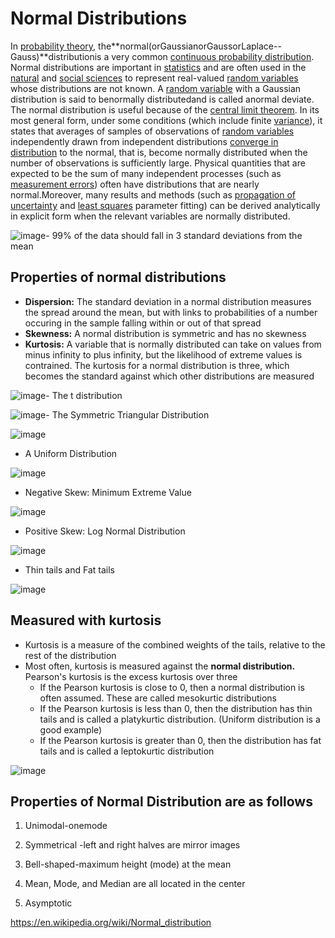 # Normal Distributions

In [probability theory](https://en.wikipedia.org/wiki/Probability_theory), the**normal(orGaussianorGaussorLaplace--Gauss)**distributionis a very common [continuous probability distribution](https://en.wikipedia.org/wiki/Continuous_probability_distribution). Normal distributions are important in [statistics](https://en.wikipedia.org/wiki/Statistics) and are often used in the [natural](https://en.wikipedia.org/wiki/Natural_science) and [social sciences](https://en.wikipedia.org/wiki/Social_science) to represent real-valued [random variables](https://en.wikipedia.org/wiki/Random_variable) whose distributions are not known. A [random variable](https://en.wikipedia.org/wiki/Random_variable) with a Gaussian distribution is said to benormally distributedand is called anormal deviate.
The normal distribution is useful because of the [central limit theorem](https://en.wikipedia.org/wiki/Central_limit_theorem). In its most general form, under some conditions (which include finite [variance](https://en.wikipedia.org/wiki/Variance)), it states that averages of samples of observations of [random variables](https://en.wikipedia.org/wiki/Random_variables) independently drawn from independent distributions [converge in distribution](https://en.wikipedia.org/wiki/Convergence_in_distribution) to the normal, that is, become normally distributed when the number of observations is sufficiently large. Physical quantities that are expected to be the sum of many independent processes (such as [measurement errors](https://en.wikipedia.org/wiki/Measurement_error)) often have distributions that are nearly normal.Moreover, many results and methods (such as [propagation of uncertainty](https://en.wikipedia.org/wiki/Propagation_of_uncertainty) and [least squares](https://en.wikipedia.org/wiki/Least_squares) parameter fitting) can be derived analytically in explicit form when the relevant variables are normally distributed.

![image](../../media/Normal-Distributions-image1.jpg)- 99% of the data should fall in 3 standard deviations from the mean

## Properties of normal distributions

- **Dispersion:** The standard deviation in a normal distribution measures the spread around the mean, but with links to probabilities of a number occuring in the sample falling within or out of that spread
- **Skewness:** A normal distribution is symmetric and has no skewness
- **Kurtosis:** A variable that is normally distributed can take on values from minus infinity to plus infinity, but the likelihood of extreme values is contrained. The kurtosis for a normal distribution is three, which becomes the standard against which other distributions are measured

![image](../../media/Normal-Distributions-image2.jpg)- The t distribution

![image](../../media/Normal-Distributions-image3.jpg)- The Symmetric Triangular Distribution

![image](../../media/Normal-Distributions-image4.jpg)

- A Uniform Distribution

![image](../../media/Normal-Distributions-image5.jpg)

- Negative Skew: Minimum Extreme Value

![image](../../media/Normal-Distributions-image6.jpg)

- Positive Skew: Log Normal Distribution

![image](../../media/Normal-Distributions-image7.jpg)

- Thin tails and Fat tails

![image](../../media/Normal-Distributions-image8.jpg)

## Measured with kurtosis

- Kurtosis is a measure of the combined weights of the tails, relative to the rest of the distribution
- Most often, kurtosis is measured against the **normal distribution.** Pearson's kurtosis is the excess kurtosis over three
    - If the Pearson kurtosis is close to 0, then a normal distribution is often assumed. These are called mesokurtic distributions
    - If the Pearson kurtosis is less than 0, then the distribution has thin tails and is called a platykurtic distribution. (Uniform distribution is a good example)
    - If the Pearson kurtosis is greater than 0, then the distribution has fat tails and is called a leptokurtic distribution

![image](../../media/Normal-Distributions-image9.jpg)

## Properties of Normal Distribution are as follows

1. Unimodal-onemode

2. Symmetrical -left and right halves are mirror images

3. Bell-shaped-maximum height (mode) at the mean

4. Mean, Mode, and Median are all located in the center

5. Asymptotic

https://en.wikipedia.org/wiki/Normal_distribution
